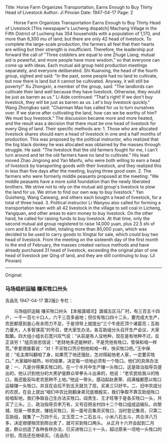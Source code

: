 Title: Horse Farm Organizes Transportation, Earns Enough to Buy Thirty Head of Livestock
Author: Ji Pinxian
Date: 1947-04-17
Page: 2

　　Horse Farm Organizes Transportation
    Earns Enough to Buy Thirty Head of Livestock
    [This newspaper's Lucheng dispatch] Machang Village in the Fifth District of Lucheng has 354 households with a population of 1,170, and more than 6,300 mu of land; but there are only 42 head of livestock. To complete the large-scale production, the farmers all feel that their hearts are willing but their strength is insufficient. Therefore, the leadership put forward the call of "Three cobblers are equal to one Zhuge Liang; mutual aid is powerful, and more people have more wisdom," so that everyone can come up with ideas. Each mutual aid group held production meetings separately, and everyone deliberated. Shi Kuanxing, the head of the fourth group, sighed and said: "In the past, some people had no land to cultivate, but now there is land but it cannot be cultivated. Anyway, it will still be poverty!" Xu Zhongxin, a member of the group, said: "The landlords can cultivate their land well because they have livestock. Otherwise, they would be just as barren as us." Li Aide continued: "That's right! If we don't buy livestock, they will be just as barren as us. Let's buy livestock quickly." Wang Zhongbao said: "Chairman Mao has called for us to turn ourselves over. If we starve after cultivating the land, how can we be worthy of him? We must buy livestock."
    The discussion became more and more heated, and the result was a decision that there must be one head of livestock for every Qing of land. Their specific methods are: 1. Those who are allocated livestock shares should earn a head of livestock in one and a half months of production. This was proposed by the political instructor, who realized that the big black donkey he was allocated was obtained by the masses through struggle. He said: "The livestock that the old farmers fought for me, I can't turn around and let the old farmers have no land to cultivate." His lead moved Zhao Jingrong and Yan Manfu, who were both willing to earn a head of livestock by transporting goods with their livestock, and they realized this in less than five days after the meeting, buying three good oxen. 2. The farmers who were formerly middle peasants proposed at the meeting: "We middle peasants have a more solid foundation than the newly liberated brothers. We strive not to rely on the mutual aid group's livestock to plow the land for us. We strive to find our own way to buy livestock." Yan Guisheng, Wang Caiwang, and others each bought a head of livestock, for a total of three head. 3. Political instructor Li Wanyou also called for forming a transportation team with all 42 livestock in the village to sell coal in Licheng, Yangquan, and other areas to earn money to buy livestock. On the other hand, he called for raising funds to buy livestock. At that time, only the second mutual aid group registered to raise 14,000 yuan, plus 22.5 shi of corn and 8.5 shi of millet, totaling more than 80,000 yuan, which was decided to be used to carry goods to Xingtai for sale, which could buy two head of livestock.
    From the meeting on the sixteenth day of the first month to the end of February, the masses created various methods and have already purchased 31 head of livestock, exceeding the original plan of one head of livestock per Qing of land, and they are still continuing to buy. (Ji Pinxian)



<hr /> 

Original: 


### 马场组织运输  赚买牲口卅头
吉品先
1947-04-17
第2版()
专栏：

　　马场组织运输
    赚买牲口卅头
    【本报潞城讯】潞城五区马厂村，有三百五十四户，一千一百七十口人，六千三百多亩地；但仅有牲口四十二头，要完成大生产，农民都感到是心有余而力不足，于是领导上就提出“三个牛皮匠顶个诸葛亮；互助力量大，人多智谋高”的号召，使大家生办法，各互助组分头召开生产会议，大家酝酿。四大组小组长石宽兴叹气说：“从前是有人没地种，现在是有地种不过，反正该穷！”组员徐忠信说：“老财地多还能种好，不是凭他有牲口，管保和咱一样荒。”李爱德接着说：“对！不买牲口凭＠刨他和咱一样，快买牲口吧。”王中保说：“毛主席叫翻咱了身，如果荒了地还饿肚，怎对得起他老人家，一定要买牲口。”
    大家越吵越热，吵的结果，决定每一顷地必须有一个牲口。他们的具体办法是：一、凡是分得果实牲口的，在一个半月中生产赚一头牲口，这是政治指导员提出的，他认识到他分的大黑驴是群众举拳头斗出来的，他说：“老农民给我斗的牲口，我还能反叫老农民种不上地。”他这一带头，感动起赵景荣、阎满福都愿以牲口运输赚一头牲口，并且在会后不到五天就兑了现，买来三只好牛。二、旧中农成分的农民，在会上提出“咱们中农比刚翻身弟兄底根殷实，我们争取不靠互助组牲口给咱犁地，我们争取自己生办法买牲口。阎贵生、王才旺等于是各买牲口一头，共买了三头。三、政治指导员李万有，又号召把全村四十二个牲口组成运输队，向黎城、阳泉一带卖炭，赚钱买牲口，另一面号召集资买牲口，当时登记集资，只第二互助组，就集了一万四千元，又玉茭二十二石五斗，小米八石五斗，共合洋八万多，决定顺便捎货到邢台卖了，就可买到牲口两头。
    从正月十六开会起到二月底，群众创造了各种各样办法，已买进牲口三十一头，超过原来一顷地一头牲口的计划，而且还在继续买。（吉品先）
